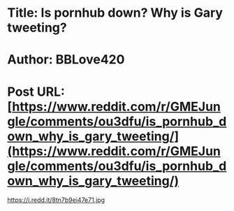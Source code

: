 # Title: Is pornhub down? Why is Gary tweeting?
# Author: BBLove420
# Post URL: [https://www.reddit.com/r/GMEJungle/comments/ou3dfu/is_pornhub_down_why_is_gary_tweeting/](https://www.reddit.com/r/GMEJungle/comments/ou3dfu/is_pornhub_down_why_is_gary_tweeting/)


https://i.redd.it/8tn7b9ei47e71.jpg